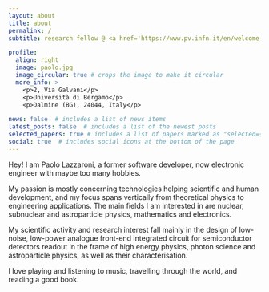 ```yaml
---
layout: about
title: about
permalink: /
subtitle: research fellow @ <a href='https://www.pv.infn.it/en/welcome-to-the-infn-section-of-pavia/'>INFN Pavia</a>. external collaborator @ <a href='https://www.unibg.it/'>UniBG</a>.

profile:
  align: right
  image: paolo.jpg
  image_circular: true # crops the image to make it circular
  more_info: >
    <p>2, Via Galvani</p>
    <p>Università di Bergamo</p>
    <p>Dalmine (BG), 24044, Italy</p>

news: false  # includes a list of news items
latest_posts: false  # includes a list of the newest posts
selected_papers: true # includes a list of papers marked as "selected={true}"
social: true  # includes social icons at the bottom of the page
---
```


Hey! I am Paolo Lazzaroni, a former software developer, now electronic engineer with maybe too many hobbies.

My passion is mostly concerning technologies helping scientific and human development, and my focus spans vertically from theoretical physics to engineering applications. The main fields I am interested in are nuclear, subnuclear and astroparticle physics, mathematics and electronics.

My scientific activity and research interest fall mainly in the design of low-noise, low-power analogue front-end integrated circuit for semiconductor detectors readout in the frame of high energy physics, photon science and astroparticle physics, as well as their characterisation.

I love playing and listening to music, travelling through the world, and reading a good book.
